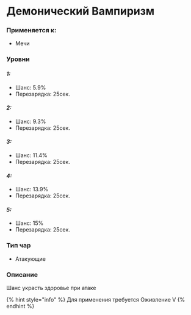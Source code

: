 # Демонический Вампиризм

### Применяется к:

* Мечи

### Уровни

#### _1:_&#x20;

* Шанс: 5.9%
* Перезарядка:  25сек.

#### _2:_

* Шанс: 9.3%
* Перезарядка:  25сек.&#x20;

#### _3:_&#x20;

* Шанс: 11.4%
* Перезарядка:  25сек.

#### _4:_

* Шанс: 13.9%
* Перезарядка:  25сек.&#x20;

#### _5:_

* Шанс: 15%
* Перезарядка:  25сек.&#x20;

### Тип чар

* Атакующие

### Описание&#x20;

Шанс украсть здоровье при атаке

{% hint style="info" %}
Для применения требуется Оживление V
{% endhint %}
